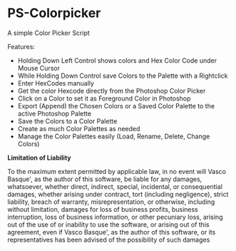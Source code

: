# PS-Colorpicker


A simple Color Picker Script

Features:

- Holding Down Left Control shows colors and Hex Color Code under Mouse Cursor
- While Holding Down Control save Colors to the Palette with a Rightclick
- Enter HexCodes manually
- Get the color Hexcode directly from the Photoshop Color Picker
- Click on a Color to set it as Foreground Color in Photoshop
- Export (Append) the Chosen Colors or a Saved Color Palette to the active Photoshop Palette
- Save the Colors to a Color Palette
- Create as much Color Palettes as needed
- Manage the Color Palettes easily (Load, Rename, Delete, Change Colors)

**Limitation of Liability**

To the maximum extent permitted by applicable law, in no event will Vasco Basque', as the author of this software, be liable for any damages, whatsoever, whether direct, indirect, special, incidental, or consequential damages, whether arising under contract, tort (including negligence), strict liability, breach of warranty, misrepresentation, or otherwise, including without limitation, damages for loss of business profits, business interruption, loss of business information, or other pecuniary loss, arising out of the use of or inability to use the software, or arising out of this agreement, even if Vasco Basque', as the author of this software, or its representatives has been advised of the possibility of such damages
